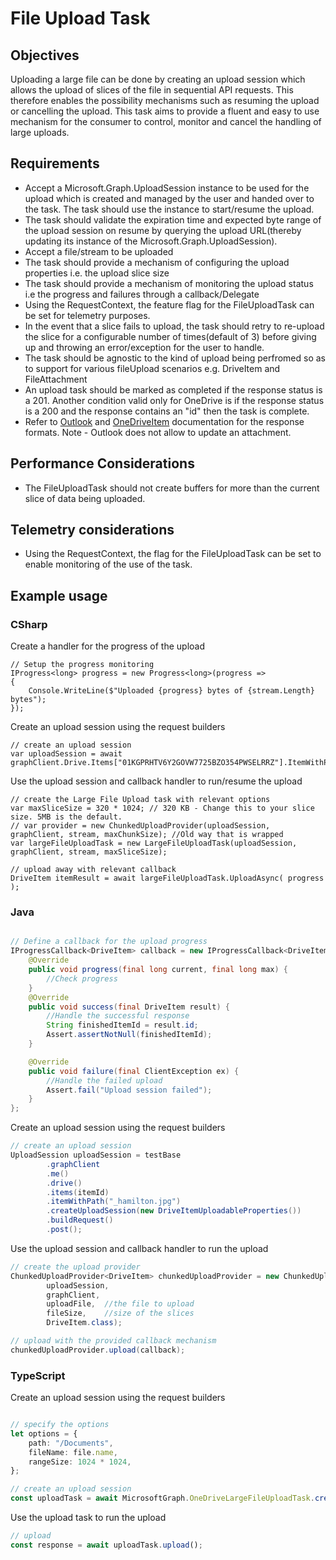 # File Upload Task

## Objectives

Uploading a large file can be done by creating an upload session which allows the upload of slices of the file in sequential API requests. This therefore enables the possibility mechanisms such as resuming the upload or cancelling the upload.
This task aims to provide a fluent and easy to use mechanism for the consumer to control, monitor and cancel the handling of large uploads.

## Requirements

- Accept a Microsoft.Graph.UploadSession instance to be used for the upload which is created and managed by the user and handed over to the task. The task should use the instance to start/resume the upload.
- The task should validate the expiration time and expected byte range of the upload session on resume by querying the upload URL(thereby updating its instance of the Microsoft.Graph.UploadSession).
- Accept a file/stream to be uploaded
- The task should provide a mechanism of configuring the upload properties i.e. the upload slice size
- The task should provide a mechanism of monitoring the upload status i.e the progress and failures through a callback/Delegate
- Using the RequestContext, the feature flag for the FileUploadTask can be set for telemetry purposes.
- In the event that a slice fails to upload, the task should retry to re-upload the slice for a configurable number of times(default of 3) before giving up and throwing an error/exception for the user to handle.
- The task should be agnostic to the kind of upload being perfromed so as to support for various fileUpload scenarios e.g. DriveItem and FileAttachment
- An upload task should be marked as completed if the response status is a 201. Another condition valid only for OneDrive is if the response status is a 200 and the response contains an "id" then the task is complete.
- Refer to [Outlook](https://docs.microsoft.com/en-us/graph/outlook-large-attachments?tabs=javascript) and [OneDriveItem](https://docs.microsoft.com/en-us/graph/api/driveitem-createuploadsession?view=graph-rest-1.0&preserve-view=true) documentation for the response formats. Note - Outlook does not allow to update an attachment. 

## Performance Considerations

- The FileUploadTask should not create buffers for more than the current slice of data being uploaded.

## Telemetry considerations

- Using the RequestContext, the flag for the FileUploadTask can be set to enable monitoring of the use of the task.

## Example usage

### CSharp

Create a handler for the progress of the upload

```CSharp
// Setup the progress monitoring
IProgress<long> progress = new Progress<long>(progress =>
{
    Console.WriteLine($"Uploaded {progress} bytes of {stream.Length} bytes");
});
```

Create an upload session using the request builders

```CSharp
// create an upload session
var uploadSession = await graphClient.Drive.Items["01KGPRHTV6Y2GOVW7725BZO354PWSELRRZ"].ItemWithPath("_hamilton.png").CreateUploadSession().Request().PostAsync();
```

Use the upload session and callback handler to run/resume the upload

```CSharp
// create the Large File Upload task with relevant options
var maxSliceSize = 320 * 1024; // 320 KB - Change this to your slice size. 5MB is the default.
// var provider = new ChunkedUploadProvider(uploadSession, graphClient, stream, maxChunkSize); //Old way that is wrapped
var largeFileUploadTask = new LargeFileUploadTask(uploadSession, graphClient, stream, maxSliceSize);

// upload away with relevant callback
DriveItem itemResult = await largeFileUploadTask.UploadAsync( progress );

```

### Java

```java

// Define a callback for the upload progress
IProgressCallback<DriveItem> callback = new IProgressCallback<DriveItem> () {
    @Override
    public void progress(final long current, final long max) {
        //Check progress
    }
    @Override
    public void success(final DriveItem result) {
        //Handle the successful response
        String finishedItemId = result.id;
        Assert.assertNotNull(finishedItemId);
    }

    @Override
    public void failure(final ClientException ex) {
        //Handle the failed upload
        Assert.fail("Upload session failed");
    }
};
```

Create an upload session using the request builders

```java
// create an upload session
UploadSession uploadSession = testBase
        .graphClient
        .me()
        .drive()
        .items(itemId)
        .itemWithPath("_hamilton.jpg")
        .createUploadSession(new DriveItemUploadableProperties())
        .buildRequest()
        .post();

```

Use the upload session and callback handler to run the upload

```java
// create the upload provider
ChunkedUploadProvider<DriveItem> chunkedUploadProvider = new ChunkedUploadProvider<DriveItem>(
        uploadSession,
        graphClient,
        uploadFile,  //the file to upload
        fileSize,    //size of the slices
        DriveItem.class);

// upload with the provided callback mechanism
chunkedUploadProvider.upload(callback);

```

### TypeScript

Create an upload session using the request builders

```typescript

// specify the options
let options = {
    path: "/Documents",
    fileName: file.name,
    rangeSize: 1024 * 1024,
};

// create an upload session
const uploadTask = await MicrosoftGraph.OneDriveLargeFileUploadTask.create(client, file, options);
```
Use the upload task to run the upload

```typescript
// upload
const response = await uploadTask.upload();

```

